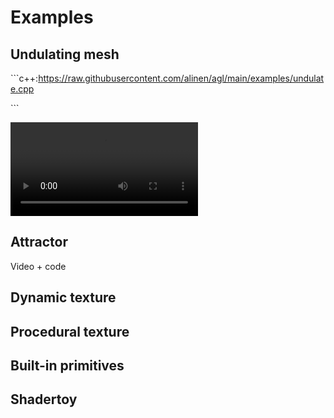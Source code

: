 # Examples

## Undulating mesh

\```c++:https://raw.githubusercontent.com/alinen/agl/main/examples/undulate.cpp

\```

<video controls>
  <source src="movie.mp4" type="video/mov">
  Your browser does not support the video tag.
</video> 

## Attractor

Video + code

## Dynamic texture

## Procedural texture

## Built-in primitives

## Shadertoy
